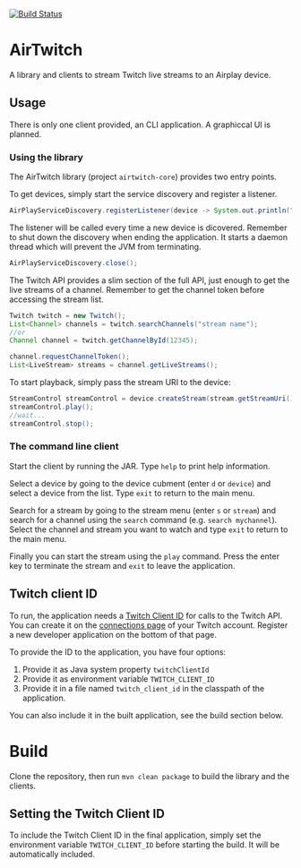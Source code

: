 [![Build Status](https://travis-ci.org/mdreier/airtwitch.svg?branch=master)](https://travis-ci.org/mdreier/airtwitch)

# AirTwitch
A library and clients to stream Twitch live streams to an Airplay device.

## Usage
There is only one client provided, an CLI application. A graphiccal UI is planned.

### Using the library
The AirTwitch library (project `airtwitch-core`) provides two entry points.

To get devices, simply start the service discovery and register a listener.

````java
AirPlayServiceDiscovery.registerListener(device -> System.out.println("Found device: " + device.getName());
````
The listener will be called every time a new device is dicovered. Remember to shut down the discovery when 
ending the application. It starts a daemon thread which will prevent the JVM from terminating.
````java
AirPlayServiceDiscovery.close();
````

The Twitch API provides a slim section of the full API, just enough to get the live streams of a channel. Remember 
to get the channel token before accessing the stream list.
````java
Twitch twitch = new Twitch();
List<Channel> channels = twitch.searchChannels("stream name");
//or
Channel channel = twitch.getChannelById(12345);

channel.requestChannelToken();
List<LiveStream> streams = channel.getLiveStreams();
````

To start playback, simply pass the stream URI to the device:
````java
StreamControl streamControl = device.createStream(stream.getStreamUri());
streamControl.play();
//wait...
streamControl.stop();
````

### The command line client
Start the client by running the JAR. Type `help` to print help information.

Select a device by going to the device cubment (enter `d` or `device`) and select a device from the list. Type `exit` 
to return to the main menu.

Search for a stream by going to the stream menu (enter `s` or `stream`) and search for a channel using the `search`
command (e.g. `search mychannel`). Select the channel and stream you want to watch and type `exit` 
to return to the main menu.

Finally you can start the stream using the `play` command. Press the enter key to terminate the stream and `exit` to 
leave the application.

## Twitch client ID
To run, the application needs a [Twitch Client ID](https://dev.twitch.tv/docs/v5/guides/using-the-twitch-api/)
for calls to the Twitch API. You can create it on the [connections page](https://www.twitch.tv/settings/connections) 
of your Twitch account. Register a new developer application on the bottom of that page.

To provide the ID to the application, you have four options:

1. Provide it as Java system property `twitchClientId`
2. Provide it as environment variable `TWITCH_CLIENT_ID`
3. Provide it in a file named `twitch_client_id` in the classpath of the application.

You can also include it in the built application, see the build section below.

# Build
Clone the repository, then run `mvn clean package` to build the library and the clients.

## Setting the Twitch Client ID
To include the Twitch Client ID in the final application, simply  set the environment variable `TWITCH_CLIENT_ID` 
before starting the build. It will be automatically included.
